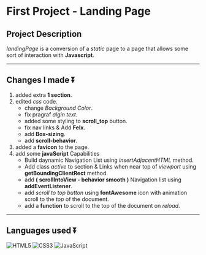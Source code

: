 # First Project - **Landing Page**

## Project Description

*landingPage* is a conversion of a *static* page to a page that allows some sort of interaction with **Javascript**.

***

## Changes I made ⏬

1. added extra **1 section**.
2. edited *css* code.
    - change *Background Color*.
    - fix pragraf *algin text*.
    - added some styling to **scroll_top** button.
    - fix nav links & Add **Felx**.
    - add **Box-sizing**.
    - add **scroll-behavior**.
3. added a **favicon** to the page.
4. add some **javaScript** Capabilities
    - Build daynamic Navigation List using *insertAdjacentHTML* method.
    - Add class *active* to section & Links when near top of *viewport* using **getBoundingClientRect** method.
    - add **( scrollIntoView - behavior smooth )** Navigation list using **addEventListener**.
    - add *scroll to top button* using **fontAwesome** icon with animation scroll to the *top* of the document.
    - add a **function** to scroll to the top of the document on *reload*.

***

## Languages used ⏬

![HTML5](https://img.shields.io/badge/HTML5-e34c26?style=for-the-badge&logo=HTML5&logoColor=white)
![CSS3](https://img.shields.io/badge/CSS3-264de4?style=for-the-badge&logo=CSS3&logoColor=white)
![JavaScript](https://img.shields.io/badge/JavaScript-f0db4f?style=for-the-badge&logo=JavaScript&logoColor=323330)